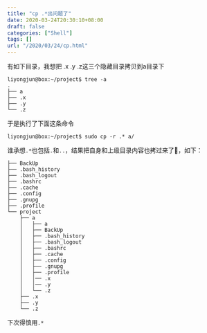 ```yaml
---
title: "cp .*出问题了"
date: 2020-03-24T20:30:10+08:00
draft: false
categories: ["Shell"]
tags: []
url: "/2020/03/24/cp.html"
---
```


有如下目录，我想把 .x .y .z这三个隐藏目录拷贝到a目录下

```shell
liyongjun@box:~/project$ tree -a
.
├── a
├── .x
├── .y
└── .z
```

于是执行了下面这条命令

```shell
liyongjun@box:~/project$ sudo cp -r .* a/

```

谁承想`.*`也包括`.`和`..`，结果把自身和上级目录内容也拷过来了🤣，如下：

```shell
├── BackUp
├── .bash_history
├── .bash_logout
├── .bashrc
├── .cache
├── .config
├── .gnupg
├── .profile
└── project
    ├── a
    │   ├── a
    │   ├── BackUp
    │   ├── .bash_history
    │   ├── .bash_logout
    │   ├── .bashrc
    │   ├── .cache
    │   ├── .config
    │   ├── .gnupg
    │   ├── .profile
    │   │── .x
    │   │── .y
    │   └── .z
    ├── .x
    ├── .y
    └── .z

```

下次得慎用`.*`